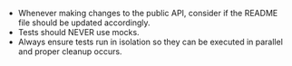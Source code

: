 - Whenever making changes to the public API, consider if the README file should be updated accordingly.
- Tests should NEVER use mocks.
- Always ensure tests run in isolation so they can be executed in parallel and proper cleanup occurs.
